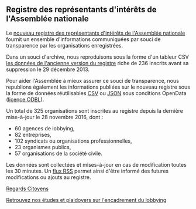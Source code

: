 ## Registre des représentants d'intérêts de l'Assemblée nationale

Le [nouveau registre des représentants d'intérêts de l'Assemblée nationale](http://www2.assemblee-nationale.fr/representant/representant_interet_liste) fournit un ensemble d'informations communiquées par souci de transparence par les organisations enregistrées.

Dans un souci d'archive, nous reproduisons sous la forme d'un tableur CSV [les données de l'ancienne version du registre](https://raw.github.com/regardscitoyens/registre-lobbying-AN/master/data/registre-lobbying-AN-v1-131229.csv) riche de 236 inscrits avant sa suppression le 29 décembre 2013. 

Pour aider l'Assemblée à mieux assurer ce souci de transparence, nous republions également les informations publiées sur le nouveau registre sous la forme de données réutilisables [CSV](https://raw.github.com/regardscitoyens/registre-lobbying-AN/master/data/registre-lobbying-AN-v2.csv) ou [JSON](https://raw.github.com/regardscitoyens/registre-lobbying-AN/master/data/registre-lobbying-AN-v2.json) sous conditions OpenData ([licence ODBL](http://www.vvlibri.org/fr/licence/odbl/10/fr/legalcode)).

Un total de 325 organisations sont inscrites au registre depuis la dernière mise-à-jour le 28 novembre 2016, dont :
 + 60 agences de lobbying,
 + 82 entreprises,
 + 102 syndicats ou organisations professionnelles,
 + 23 organismes publics,
 + 57 organisations de la société civile.

Les données sont collectées et mises-à-jour en cas de modification toutes les 30 minutes.
Un [flux RSS](https://raw.github.com/regardscitoyens/registre-lobbying-AN/master/rss/registre-lobbying-AN.rss) permet ainsi d'être informé des futures modifications ou ajouts au registre.

[Regards Citoyens](http://www.regardscitoyens.org)

[Retrouvez nos études et plaidoyers sur l'encadrement du lobbying](http://www.regardscitoyens.org/etude-sur-le-lobbying-au-parlement/)
